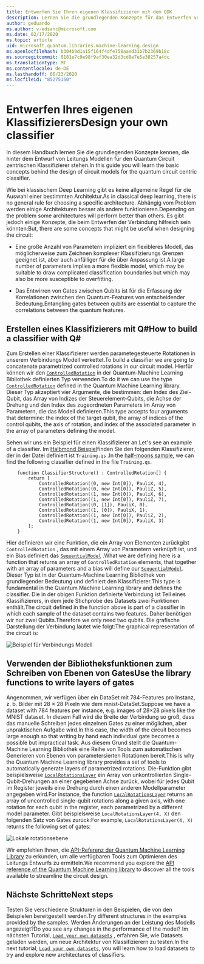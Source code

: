 ```yaml
---
title: Entwerfen Sie Ihren eigenen Klassifizierer mit dem QDK
description: Lernen Sie die grundlegenden Konzepte für das Entwerfen von Verbindungs Modellen für den Quantum Circuit zentrierten Klassifizierer kennen.
author: geduardo
ms.author: v-edsanc@microsoft.com
ms.date: 02/17/2020
ms.topic: article
uid: microsoft.quantum.libraries.machine-learning.design
ms.openlocfilehash: b304b9d1a15f164f4dfe758aaed31b7b2369b18c
ms.sourcegitcommit: 0181e7c9e98f9af30ea32d3cd8e7e5e30257a4dc
ms.translationtype: MT
ms.contentlocale: de-DE
ms.lasthandoff: 06/23/2020
ms.locfileid: "85275150"
---
```

# <a name="design-your-own-classifier"></a><span data-ttu-id="f901d-103">Entwerfen Ihres eigenen Klassifizierers</span><span class="sxs-lookup"><span data-stu-id="f901d-103">Design your own classifier</span></span>

<span data-ttu-id="f901d-104">In diesem Handbuch lernen Sie die grundlegenden Konzepte kennen, die hinter dem Entwurf von Leitungs Modellen für den Quantum Circuit zentrischen Klassifizierer stehen.</span><span class="sxs-lookup"><span data-stu-id="f901d-104">In this guide you will learn the basic concepts behind the design of circuit models for the quantum circuit centric classifier.</span></span>

<span data-ttu-id="f901d-105">Wie bei klassischem Deep Learning gibt es keine allgemeine Regel für die Auswahl einer bestimmten Architektur.</span><span class="sxs-lookup"><span data-stu-id="f901d-105">As in classical deep learning, there is no general rule for choosing a specific architecture.</span></span> <span data-ttu-id="f901d-106">Abhängig vom Problem werden einige Architekturen besser als andere funktionieren.</span><span class="sxs-lookup"><span data-stu-id="f901d-106">Depending on the problem some architectures will perform better than others.</span></span> <span data-ttu-id="f901d-107">Es gibt jedoch einige Konzepte, die beim Entwerfen der Verbindung hilfreich sein könnten:</span><span class="sxs-lookup"><span data-stu-id="f901d-107">But, there are some concepts that might be useful when designing the circuit:</span></span>

- <span data-ttu-id="f901d-108">Eine große Anzahl von Parametern impliziert ein flexibleres Modell, das möglicherweise zum Zeichnen komplexer Klassifizierungs Grenzen geeignet ist, aber auch anfälliger für die über Anpassung ist.</span><span class="sxs-lookup"><span data-stu-id="f901d-108">A large number of parameters implies a more flexible model, which may be suitable to draw complicated classification boundaries but which may also be more susceptible to overfitting.</span></span>

- <span data-ttu-id="f901d-109">Das Entwirren von Gates zwischen Qubits ist für die Erfassung der Korrelationen zwischen den Quantum-Features von entscheidender Bedeutung.</span><span class="sxs-lookup"><span data-stu-id="f901d-109">Entangling gates between qubits are essential to capture the correlations between the quantum features.</span></span>

## <a name="how-to-build-a-classifier-with-q"></a><span data-ttu-id="f901d-110">Erstellen eines Klassifizierers mit Q\#</span><span class="sxs-lookup"><span data-stu-id="f901d-110">How to build a classifier with Q\#</span></span>

<span data-ttu-id="f901d-111">Zum Erstellen einer Klassifizierer werden parametegesteuerte Rotationen in unserem Verbindungs Modell verkettet.</span><span class="sxs-lookup"><span data-stu-id="f901d-111">To build a classifier we are going to concatenate parametrized controlled rotations in our circuit model.</span></span> <span data-ttu-id="f901d-112">Hierfür können wir den [`ControlledRotation`](xref:microsoft.quantum.machinelearning.controlledrotation) in der Quantum-Machine Learning Bibliothek definierten Typ verwenden.</span><span class="sxs-lookup"><span data-stu-id="f901d-112">To do it we can use the type [`ControlledRotation`](xref:microsoft.quantum.machinelearning.controlledrotation) defined in the Quantum Machine Learning library.</span></span> <span data-ttu-id="f901d-113">Dieser Typ akzeptiert vier Argumente, die bestimmen: den Index des Ziel-Qubit, das Array von Indizes der Steuerelement-Qubits, die Achse der Drehung und den Index des zugeordneten Parameters im Array von Parametern, die das Modell definieren.</span><span class="sxs-lookup"><span data-stu-id="f901d-113">This type accepts four arguments that determine: the index of the target qubit, the array of indices of the control qubits, the axis of rotation, and index of the associated parameter in the array of parameters defining the model.</span></span>

<span data-ttu-id="f901d-114">Sehen wir uns ein Beispiel für einen Klassifizierer an.</span><span class="sxs-lookup"><span data-stu-id="f901d-114">Let's see an example of a classifier.</span></span> <span data-ttu-id="f901d-115">Im [Halbmond Beispiel](https://github.com/microsoft/Quantum/tree/master/samples/machine-learning/half-moons)finden Sie den folgenden Klassifizierer, der in der Datei definiert ist `Training.qs` .</span><span class="sxs-lookup"><span data-stu-id="f901d-115">In the [half-moons sample](https://github.com/microsoft/Quantum/tree/master/samples/machine-learning/half-moons), we can find the following classifier defined in the file `Training.qs`.</span></span>

```qsharp
    function ClassifierStructure() : ControlledRotation[] {
        return [
            ControlledRotation((0, new Int[0]), PauliX, 4),
            ControlledRotation((0, new Int[0]), PauliZ, 5),
            ControlledRotation((1, new Int[0]), PauliX, 6),
            ControlledRotation((1, new Int[0]), PauliZ, 7),
            ControlledRotation((0, [1]), PauliX, 0),
            ControlledRotation((1, [0]), PauliX, 1),
            ControlledRotation((1, new Int[0]), PauliZ, 2),
            ControlledRotation((1, new Int[0]), PauliX, 3)
        ];
    }
 ```

<span data-ttu-id="f901d-116">Hier definieren wir eine Funktion, die ein Array von Elementen zurückgibt `ControlledRotation` , das mit einem Array von Parametern verknüpft ist, und ein Bias definiert das [`SequentialModel`](xref:microsoft.quantum.machinelearning.sequentialmodel) .</span><span class="sxs-lookup"><span data-stu-id="f901d-116">What we are defining here is a function that returns an array of `ControlledRotation` elements, that together with an array of parameters and a bias will define our [`SequentialModel`](xref:microsoft.quantum.machinelearning.sequentialmodel).</span></span> <span data-ttu-id="f901d-117">Dieser Typ ist in der Quantum-Machine Learning Bibliothek von grundlegender Bedeutung und definiert den Klassifizierer.</span><span class="sxs-lookup"><span data-stu-id="f901d-117">This type is fundamental in the Quantum Machine Learning library and defines the classifier.</span></span> <span data-ttu-id="f901d-118">Die in der obigen Funktion definierte Verbindung ist Teil eines Klassifizierers, in dem jede Stichprobe des Datasets zwei Funktionen enthält.</span><span class="sxs-lookup"><span data-stu-id="f901d-118">The circuit defined in the function above is part of a classifier in which each sample of the dataset contains two features.</span></span> <span data-ttu-id="f901d-119">Daher benötigen wir nur zwei Qubits.</span><span class="sxs-lookup"><span data-stu-id="f901d-119">Therefore we only need two qubits.</span></span> <span data-ttu-id="f901d-120">Die grafische Darstellung der Verbindung lautet wie folgt:</span><span class="sxs-lookup"><span data-stu-id="f901d-120">The graphical representation of the circuit is:</span></span>

 ![Beispiel für Verbindungs Modell](~/media/circuit_model_1.PNG)

## <a name="use-the-library-functions-to-write-layers-of-gates"></a><span data-ttu-id="f901d-122">Verwenden der Bibliotheksfunktionen zum Schreiben von Ebenen von Gates</span><span class="sxs-lookup"><span data-stu-id="f901d-122">Use the library functions to write layers of gates</span></span>

<span data-ttu-id="f901d-123">Angenommen, wir verfügen über ein DataSet mit 784-Features pro Instanz, z. b. Bilder mit 28 × 28 Pixeln wie dem mnist-DataSet.</span><span class="sxs-lookup"><span data-stu-id="f901d-123">Suppose we have a dataset with 784 features per instance, e.g. images of 28×28 pixels like the MNIST dataset.</span></span> <span data-ttu-id="f901d-124">In diesem Fall wird die Breite der Verbindung so groß, dass das manuelle Schreiben jedes einzelnen Gates zu einer möglichen, aber unpraktischen Aufgabe wird.</span><span class="sxs-lookup"><span data-stu-id="f901d-124">In this case, the width of the circuit becomes large enough so that writing by hand each individual gate becomes a possible but impractical task.</span></span> <span data-ttu-id="f901d-125">Aus diesem Grund stellt die Quantum-Machine Learning Bibliothek eine Reihe von Tools zum automatischen Generieren von Ebenen von parametersierten Rotationen bereit.</span><span class="sxs-lookup"><span data-stu-id="f901d-125">This is why the Quantum Machine Learning library provides a set of tools to automatically generate layers of parametrized rotations.</span></span> <span data-ttu-id="f901d-126">Die-Funktion gibt beispielsweise [`LocalRotationsLayer`](xref:microsoft.quantum.machinelearning.localrotationslayer) ein Array von unkontrollierten Single-Qubit-Drehungen an einer gegebenen Achse zurück, wobei für jedes Qubit im Register jeweils eine Drehung durch einen anderen Modellparameter angegeben wird.</span><span class="sxs-lookup"><span data-stu-id="f901d-126">For instance, the function [`LocalRotationsLayer`](xref:microsoft.quantum.machinelearning.localrotationslayer) returns an array of uncontrolled single-qubit rotations along a given axis, with one rotation for each qubit in the register, each parametrized by a different model parameter.</span></span> <span data-ttu-id="f901d-127">Gibt beispielsweise `LocalRotationsLayer(4, X)` den folgenden Satz von Gates zurück:</span><span class="sxs-lookup"><span data-stu-id="f901d-127">For example, `LocalRotationsLayer(4, X)` returns the following set of gates:</span></span>

 ![Lokale rotationsebene](~/media/local_rotations_layer.PNG)

<span data-ttu-id="f901d-129">Wir empfehlen Ihnen, die [API-Referenz der Quantum Machine Learning Library](xref:microsoft.quantum.machinelearning) zu erkunden, um alle verfügbaren Tools zum Optimieren des Leitungs Entwurfs zu ermitteln.</span><span class="sxs-lookup"><span data-stu-id="f901d-129">We recommend you explore the [API reference of the Quantum Machine Learning library](xref:microsoft.quantum.machinelearning) to discover all the tools available to streamline the circuit design.</span></span>

## <a name="next-steps"></a><span data-ttu-id="f901d-130">Nächste Schritte</span><span class="sxs-lookup"><span data-stu-id="f901d-130">Next steps</span></span>

 <span data-ttu-id="f901d-131">Testen Sie verschiedene Strukturen in den Beispielen, die von den Beispielen bereitgestellt werden.</span><span class="sxs-lookup"><span data-stu-id="f901d-131">Try different structures in the examples provided by the samples.</span></span> <span data-ttu-id="f901d-132">Werden Änderungen an der Leistung des Modells angezeigt?</span><span class="sxs-lookup"><span data-stu-id="f901d-132">Do you see any changes in the performance of the model?</span></span> <span data-ttu-id="f901d-133">Im nächsten Tutorial, [`Load your own datasets`](xref:microsoft.quantum.libraries.machine-learning.load) , erfahren Sie, wie Datasets geladen werden, um neue Architektur von Klassifizierern zu testen.</span><span class="sxs-lookup"><span data-stu-id="f901d-133">In the next tutorial, [`Load your own datasets`](xref:microsoft.quantum.libraries.machine-learning.load), you will learn how to load datasets to try and explore new architectures of classifiers.</span></span>
